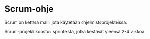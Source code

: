 # Scrum-ohje

Scrum on ketterä malli, jota käytetään ohjelmistoprojekteissa. 

Scrum-projekti koostuu sprinteistä, jotka kestävät yleensä 2-4 viikkoa.